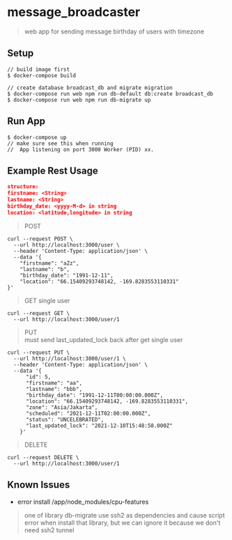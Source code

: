 # message_broadcaster
> web app for sending message birthday of users with timezone

## Setup

```shell
// build image first
$ docker-compose build

// create database broadcast_db and migrate migration
$ docker-compose run web npm run db-default db:create broadcast_db
$ docker-compose run web npm run db-migrate up
```

## Run App

```shell
$ docker-compose up
// make sure see this when running
//  App listening on port 3000 Worker (PID) xx.
```

## Example Rest Usage

```json
structure:
firstname: <String>
lastname: <String>
birthday_date: <yyyy-M-d> in string
location: <latitude,longitude> in string
```

> POST

```
curl --request POST \
  --url http://localhost:3000/user \
  --header 'Content-Type: application/json' \
  --data '{
	"firstname": "aZz",
	"lastname": "b",
	"birthday_date": "1991-12-11",
	"location": "66.15409293748142, -169.8283553110331"
}'
```

> GET single user

```
curl --request GET \
  --url http://localhost:3000/user/1
```

> PUT  
> must send last_updated_lock back after get single user
```
curl --request PUT \
  --url http://localhost:3000/user/1 \
  --header 'Content-Type: application/json' \
  --data '{
      "id": 5,
      "firstname": "aa",
      "lastname": "bbb",
      "birthday_date": "1991-12-11T00:00:00.000Z",
      "location": "66.15409293748142, -169.8283553110331",
      "zone": "Asia/Jakarta",
      "scheduled": "2021-12-11T02:00:00.000Z",
      "status": "UNCELEBRATED",
      "last_updated_lock": "2021-12-10T15:48:58.000Z"
    }'
```

> DELETE

```
curl --request DELETE \
  --url http://localhost:3000/user/1    
```

## Known Issues

- error install /app/node_modules/cpu-features
> one of library db-migrate use ssh2 as dependencies and cause script error
> when install that library, but we can ignore it because we don't need ssh2 tunnel
